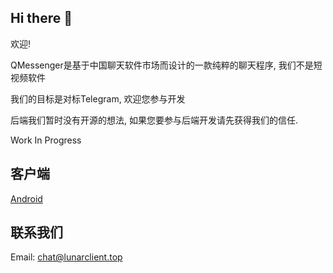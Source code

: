 ## Hi there 👋

欢迎!

QMessenger是基于中国聊天软件市场而设计的一款纯粹的聊天程序, 我们不是短视频软件

我们的目标是对标Telegram, 欢迎您参与开发

后端我们暂时没有开源的想法, 如果您要参与后端开发请先获得我们的信任.

Work In Progress

## 客户端

[Android](https://github.com/qbychat/QMessengerMobile)

## 联系我们

Email: chat@lunarclient.top
